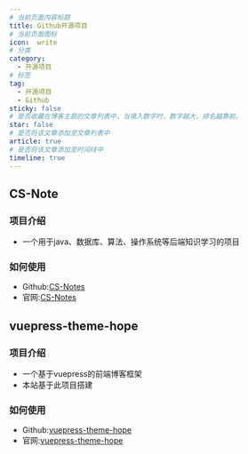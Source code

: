```yaml
---
# 当前页面内容标题
title: Github开源项目
# 当前页面图标
icon:  write
# 分类
category:
  - 开源项目
# 标签
tag:
  - 开源项目
  - Github
sticky: false
# 是否收藏在博客主题的文章列表中，当填入数字时，数字越大，排名越靠前。
star: false
# 是否将该文章添加至文章列表中
article: true
# 是否将该文章添加至时间线中
timeline: true
---
```


## CS-Note

### 项目介绍
* 一个用于java、数据库、算法、操作系统等后端知识学习的项目

### 如何使用
* Github:[CS-Notes](https://github.com/CyC2018/CS-Notes)
* 官网:[CS-Notes](http://www.cyc2018.xyz/)

## vuepress-theme-hope

### 项目介绍
* 一个基于vuepress的前端博客框架
* 本站基于此项目搭建
### 如何使用
* Github:[vuepress-theme-hope](https://github.com/vuepress-theme-hope/vuepress-theme-hope)
* 官网:[vuepress-theme-hope](https://vuepress-theme-hope.gitee.io/)
